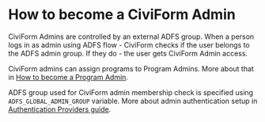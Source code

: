 # How to become a CiviForm Admin

CiviForm Admins are controlled by an external ADFS group. When a person logs in as admin using ADFS flow - CiviForm checks if the user belongs to the ADFS admin group. If they do - the user gets CiviForm Admin access. 

CiviForm admins can assign programs to Program Admins. More about that in [How to become a Program Admin](../program-admin-guide/how-to-become-a-program-admin.md).

ADFS group used for CiviForm admin membership check is specified using `ADFS_GLOBAL_ADMIN_GROUP` variable. More about admin authentication setup in [Authentication Providers guide](../../contributor-guide/developer-guide/authentication-providers.md).